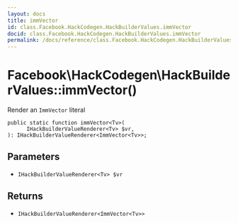 ```yaml
---
layout: docs
title: immVector
id: class.Facebook.HackCodegen.HackBuilderValues.immVector
docid: class.Facebook.HackCodegen.HackBuilderValues.immVector
permalink: /docs/reference/class.Facebook.HackCodegen.HackBuilderValues.immVector.md
---
```

# Facebook\\HackCodegen\\HackBuilderValues::immVector()




Render an ` ImmVector ` literal




``` Hack
public static function immVector<Tv>(
      IHackBuilderValueRenderer<Tv> $vr,
): IHackBuilderValueRenderer<ImmVector<Tv>>;
```




## Parameters




- ` IHackBuilderValueRenderer<Tv> $vr `




## Returns




+ ` IHackBuilderValueRenderer<ImmVector<Tv>> `
